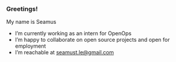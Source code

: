### Greetings!

My name is Seamus

- I’m currently working as an intern for OpenOps
- I’m happy to collaborate on open source projects and open for employment
- I’m reachable at seamust.le@gmail.com
